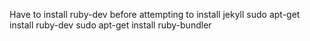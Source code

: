 Have to install ruby-dev before attempting to install jekyll
sudo apt-get install ruby-dev
sudo apt-get install ruby-bundler
